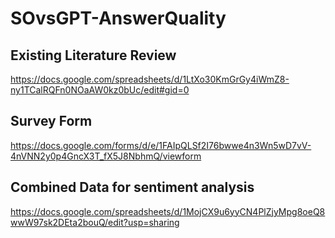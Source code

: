 # SOvsGPT-AnswerQuality
## Existing Literature Review
https://docs.google.com/spreadsheets/d/1LtXo30KmGrGy4iWmZ8-ny1TCalRQFn0NOaAW0kz0bUc/edit#gid=0

## Survey Form
https://docs.google.com/forms/d/e/1FAIpQLSf2I76bwwe4n3Wn5wD7vV-4nVNN2y0p4GncX3T_fX5J8NbhmQ/viewform

## Combined Data for sentiment analysis
https://docs.google.com/spreadsheets/d/1MojCX9u6yyCN4PlZjyMpg8oeQ8wwW97sk2DEta2bouQ/edit?usp=sharing
